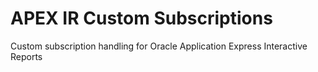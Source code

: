 # APEX IR Custom Subscriptions
Custom subscription handling for Oracle Application Express Interactive Reports
